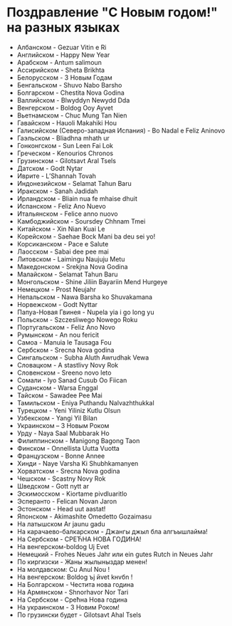 # Поздравление "С Новым годом!" на разных языках

* Албанском - Gezuar Vitin e Ri
* Английском - Happy New Year
* Арабском - Antum salimoun
* Ассирийском - Sheta Brikhta
* Белорусском - З Новым Годам
* Бенгальском - Shuvo Nabo Barsho
* Болгарском - Сhestita Nova Godina
* Валлийском - Blwyddyn Newydd Dda
* Венгерском - Boldog Ooy Ayvet
* Вьетнамском - Chuc Mung Tan Nien
* Гавайском - Hauoli Makahiki Hou
* Галисийском (Северо-западная Испания) - Bo Nadal e Feliz Aninovo
* Гаэльском - Bliadhna mhath ur
* Гонконгском - Sun Leen Fai Lok
* Греческом - Kenourios Chronos
* Грузинском - Gilotsavt Aral Tsels
* Датском - Godt Nytаr
* Иврите - L’Shannah Tovah
* Индонезийском - Selamat Tahun Baru
* Иракском - Sanah Jadidah
* Ирландском - Bliain nua fe mhaise dhuit
* Испанском - Feliz Ano Nuevo
* Итальянском - Felice anno nuovo
* Камбоджийском - Soursdey Chhnam Tmei
* Китайском - Xin Nian Kuai Le
* Корейском - Saehae Bock Mani ba deu sei yo!
* Корсиканском - Pace e Salute
* Лаосском - Sabai dee pee mai
* Литовском - Laimingu Naujuju Metu
* Македонском - Srekjna Nova Godina
* Малайском - Selamat Tahun Baru
* Монгольском - Shine Jiliin Bayariin Mend Hurgeye
* Немецком - Prost Neujahr
* Непальском - Nawa Barsha ko Shuvakamana
* Норвежском - Godt Nyttаr
* Папуа-Новая Гвинея - Nupela yia i go long yu
* Польском - Szczesliwego Nowego Roku
* Португальском - Feliz Ano Novo
* Румынском - An nou fericit
* Самоа - Manuia le Tausaga Fou
* Сербском - Srecna Nova godina
* Сингальском - Subha Aluth Awrudhak Vewa
* Словацком - A stastlivy Novy Rok
* Словенском - Sreeno novo leto
* Сомали - Iyo Sanad Cusub Oo Fiican
* Суданском - Warsa Enggal
* Тайском - Sawadee Pee Mai
* Тамильском - Eniya Puthandu Nalvazhthukkal
* Турецком - Yeni Yiliniz Kutlu Olsun
* Узбекском - Yangi Yil Bilan
* Украинском – З Новым Роком
* Урду - Naya Saal Mubbarak Ho
* Филиппинском - Manigong Bagong Taon
* Финском - Onnellista Uutta Vuotta
* Французском - Bonne Annee
* Хинди - Naye Varsha Ki Shubhkamanyen
* Хорватском - Srecna Nova godina
* Чешском - Scastny Novy Rok
* Шведском - Gott nytt аr
* Эскимосском - Kiortame pivdluaritlo
* Эсперанто - Felican Novan Jaron
* Эстонском - Head uut aastat!
* Японском - Akimashite Omedetto Gozaimasu
* На латышском Ar jaunu gadu
* На карачаево-балкарском - Джангы джыл бла алгъышлайма!
* На Сербском - СРЕЋНА НОВА ГОДИНА!
* На венгерском-boldog Uj Evet
* Немецкий - Frohes Neues Jahr или ein gutes Rutch in Neues Jahr
* По киргизски - Жаны жылыныздар менен!
* На молдавском: Cu Anul Nou !
* На венгерском: Boldog ъj йvet kнvбn !
* На Болгарском - Честита нова година
* На Армянском - Shnorhavor Nor Tari
* На Сербском - Срећна Нова година
* На украинском - З Новим Роком!
* По грузински будет - Gilotsavt Ahal Tsels
